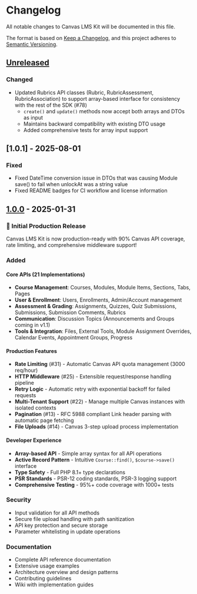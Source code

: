 # Changelog

All notable changes to Canvas LMS Kit will be documented in this file.

The format is based on [Keep a Changelog](https://keepachangelog.com/en/1.0.0/),
and this project adheres to [Semantic Versioning](https://semver.org/spec/v2.0.0.html).

## [Unreleased]

### Changed
- Updated Rubrics API classes (Rubric, RubricAssessment, RubricAssociation) to support array-based interface for consistency with the rest of the SDK (#78)
  - `create()` and `update()` methods now accept both arrays and DTOs as input
  - Maintains backward compatibility with existing DTO usage
  - Added comprehensive tests for array input support

## [1.0.1] - 2025-08-01

### Fixed
- Fixed DateTime conversion issue in DTOs that was causing Module save() to fail when unlockAt was a string value
- Fixed README badges for CI workflow and license information

## [1.0.0] - 2025-01-31

### 🎉 Initial Production Release

Canvas LMS Kit is now production-ready with 90% Canvas API coverage, rate limiting, and comprehensive middleware support!

### Added

#### Core APIs (21 Implementations)
- **Course Management**: Courses, Modules, Module Items, Sections, Tabs, Pages
- **User & Enrollment**: Users, Enrollments, Admin/Account management
- **Assessment & Grading**: Assignments, Quizzes, Quiz Submissions, Submissions, Submission Comments, Rubrics
- **Communication**: Discussion Topics (Announcements and Groups coming in v1.1)
- **Tools & Integration**: Files, External Tools, Module Assignment Overrides, Calendar Events, Appointment Groups, Progress

#### Production Features
- **Rate Limiting** (#31) - Automatic Canvas API quota management (3000 req/hour)
- **HTTP Middleware** (#25) - Extensible request/response handling pipeline
- **Retry Logic** - Automatic retry with exponential backoff for failed requests
- **Multi-Tenant Support** (#22) - Manage multiple Canvas instances with isolated contexts
- **Pagination** (#13) - RFC 5988 compliant Link header parsing with automatic page fetching
- **File Uploads** (#14) - Canvas 3-step upload process implementation

#### Developer Experience
- **Array-based API** - Simple array syntax for all API operations
- **Active Record Pattern** - Intuitive `Course::find()`, `$course->save()` interface
- **Type Safety** - Full PHP 8.1+ type declarations
- **PSR Standards** - PSR-12 coding standards, PSR-3 logging support
- **Comprehensive Testing** - 95%+ code coverage with 1000+ tests

### Security
- Input validation for all API methods
- Secure file upload handling with path sanitization
- API key protection and secure storage
- Parameter whitelisting in update operations

### Documentation
- Complete API reference documentation
- Extensive usage examples
- Architecture overview and design patterns
- Contributing guidelines
- Wiki with implementation guides

[Unreleased]: https://github.com/jjuanrivvera/canvas-lms-kit/compare/v1.0.0...HEAD
[1.0.0]: https://github.com/jjuanrivvera/canvas-lms-kit/releases/tag/v1.0.0